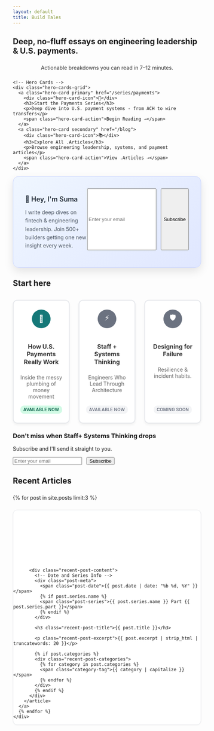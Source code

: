 ```yaml
---
layout: default
title: Build Tales
---
```


<!-- Hero Section -->
<section class="py-16">
  <div class="mx-auto max-w-4xl text-center space-y-6">
    <h1 class="text-5xl font-bold">Deep, no-fluff essays on engineering leadership & U.S. payments.</h1>
    <p class="text-xl font-medium" style="color: #333; margin: 1.5rem auto; max-width: 600px; text-align: center;">Actionable breakdowns you can read in 7–12 minutes.</p>
    
    <!-- Hero Cards -->
    <div class="hero-cards-grid">
      <a class="hero-card primary" href="/series/payments">
        <div class="hero-card-icon">🚀</div>
        <h3>Start the Payments Series</h3>
        <p>Deep dive into U.S. payment systems - from ACH to wire transfers</p>
        <span class="hero-card-action">Begin Reading →</span>
      </a>
      <a class="hero-card secondary" href="/blog">
        <div class="hero-card-icon">📚</div>
        <h3>Explore All .Articles</h3>
        <p>Browse engineering leadership, systems, and payment articles</p>
        <span class="hero-card-action">View .Articles →</span>
      </a>
    </div>
  </div>
</section>


<!-- Hero Inline Signup Bar -->
<section class="py-12">
  <div class="mx-auto max-w-4xl px-4">
    <div class="bg-gradient-to-r from-blue-50 to-indigo-50 border border-blue-200 rounded-xl p-8 shadow-lg" style="background: linear-gradient(135deg, #eff6ff 0%, #e0e7ff 100%); border: 1px solid #c7d2fe; border-radius: 16px; padding: 2rem; box-shadow: 0 10px 25px rgba(0, 0, 0, 0.1);">
      <div class="flex flex-col lg:flex-row items-center gap-6">
        <div class="flex-shrink-0 text-center lg:text-left">
          <p class="text-lg font-semibold text-gray-800 mb-2" style="font-size: 1.125rem; font-weight: 600; color: #1f2937; margin-bottom: 0.5rem;">👋 Hey, I'm Suma</p>
          <p class="text-gray-600" style="color: #4b5563; line-height: 1.6;">I write deep dives on fintech & engineering leadership. Join 500+ builders getting one new insight every week.</p>
        </div>
        <form action="https://app.kit.com/forms/8443001/subscriptions" method="post" class="convertkit-form flex-1 flex flex-col sm:flex-row gap-3 max-w-md" data-sv-form="8443001" data-uid="8443001" data-format="inline" data-version="5">
          <input type="email" name="email_address" placeholder="Enter your email" required 
                 class="flex-1 px-4 py-3 border border-gray-300 rounded-lg focus:outline-none focus:ring-2 focus:ring-blue-500 focus:border-transparent text-base shadow-sm">
          <button type="submit" 
                  class="px-8 py-3 bg-blue-600 text-white font-semibold rounded-lg hover:bg-blue-700 transition-all duration-200 focus:outline-none focus:ring-2 focus:ring-blue-500 focus:ring-offset-2 text-base whitespace-nowrap shadow-sm hover:shadow-md transform hover:-translate-y-0.5">
            Subscribe
          </button>
        </form>
      </div>
    </div>
  </div>
</section>

<!-- Start Here Section -->
<section class="py-10 pt-16">
  <div class="mx-auto max-w-5xl">
    <h2 class="text-2xl font-semibold mb-8 text-center">Start here</h2>
    <div class="start-here-grid">
      <a class="start-here-card" href="/series/payments">
        <div class="card-icon" style="background: #157878; color: white;">🚀</div>
        <h3 class="font-semibold mb-2">How U.S. Payments Really Work</h3>
        <p class="opacity-80 text-sm">Inside the messy plumbing of money movement</p>
        <span class="card-status available">Available now</span>
      </a>
      <a class="start-here-card" href="/series/build-break-lead">
        <div class="card-icon" style="background: #6b7280; color: white;">⚡</div>
        <h3 class="font-semibold mb-2">Staff + Systems Thinking</h3>
        <p class="opacity-80 text-sm">Engineers Who Lead Through Architecture</p>
        <span class="card-status coming-soon">Available now</span>
      </a>
      <a class="start-here-card" href="/posts/designing-for-failure">
        <div class="card-icon" style="background: #6b7280; color: white;">🛡️</div>
        <h3 class="font-semibold mb-2">Designing for Failure</h3>
        <p class="opacity-80 text-sm">Resilience & incident habits.</p>
        <span class="card-status coming-soon">Coming soon</span>
      </a>
    </div>
  </div>
</section>

<!-- Staff + Systems Thinking Signup Card -->
<section class="py-12">
  <div class="mx-auto max-w-4xl px-4">
    <div class="bg-gradient-to-r from-indigo-50 to-purple-50 border border-indigo-200 rounded-xl p-8 shadow-lg">
      <div class="text-center">
        <h3 class="text-xl font-semibold text-gray-800 mb-3">Don't miss when Staff+ Systems Thinking drops</h3>
        <p class="text-gray-600 mb-6 text-lg">Subscribe and I'll send it straight to you.</p>
        <form action="https://app.kit.com/forms/8443001/subscriptions" method="post" class="convertkit-form flex flex-col sm:flex-row gap-3 max-w-md mx-auto" data-sv-form="8443001" data-uid="8443001" data-format="inline" data-version="5">
          <input type="email" name="email_address" placeholder="Enter your email" required 
                 class="flex-1 px-4 py-3 border border-gray-300 rounded-lg focus:outline-none focus:ring-2 focus:ring-indigo-500 focus:border-transparent text-base shadow-sm">
          <button type="submit" 
                  class="px-8 py-3 bg-indigo-600 text-white font-semibold rounded-lg hover:bg-indigo-700 transition-all duration-200 focus:outline-none focus:ring-2 focus:ring-indigo-500 focus:ring-offset-2 text-base whitespace-nowrap shadow-sm hover:shadow-md transform hover:-translate-y-0.5">
            Subscribe
          </button>
        </form>
      </div>
    </div>
  </div>
</section>

<!-- Recent Articles Section -->
<section class="py-10 pt-16">
  <div class="mx-auto max-w-3xl">
    <h2 class="text-2xl font-semibold mb-6">Recent Articles</h2>
    <div class="recent-posts-grid">
      {% for post in site.posts limit:3 %}
      <a href="{{ post.url }}" class="recent-post-card-link">
        <article class="recent-post-card">
          <!-- Clean Banner Image -->
          <div class="recent-post-banner" 
               {% if post.banner_image_recent %}
               style="background-image: url('{{ post.banner_image_recent | relative_url }}');"
               {% elsif post.banner_image %}
               style="background-image: url('{{ post.banner_image | relative_url }}');"
               {% else %}
               style="background: {{ post.banner_color | default: '#157878' }};"
               {% endif %}>
          </div>
          
          <div class="recent-post-content">
            <!-- Date and Series Info -->
            <div class="post-meta">
              <span class="post-date">{{ post.date | date: "%b %d, %Y" }}</span>
              {% if post.series.name %}
              <span class="post-series">{{ post.series.name }} Part {{ post.series.part }}</span>
              {% endif %}
            </div>
            
            <h3 class="recent-post-title">{{ post.title }}</h3>
            
            <p class="recent-post-excerpt">{{ post.excerpt | strip_html | truncatewords: 20 }}</p>
            
            {% if post.categories %}
            <div class="recent-post-categories">
              {% for category in post.categories %}
              <span class="category-tag">{{ category | capitalize }}</span>
              {% endfor %}
            </div>
            {% endif %}
          </div>
        </article>
      </a>
      {% endfor %}
    </div>
  </div>
</section>

<style>
/* Custom styles for this page */

/* Recent Articles - Finshots Style */
.recent-posts-grid {
  display: flex;
  flex-direction: column;
  gap: 1.5rem;
  margin-top: 1.5rem;
}

/* Recent Post Card Link - Entire Card Clickable */
.recent-post-card-link {
  display: block;
  text-decoration: none;
  color: inherit;
  transition: all 0.2s ease;
}

.recent-post-card-link:hover {
  text-decoration: none;
  color: inherit;
}

.recent-post-card {
  background: white;
  border: 1px solid #e5e7eb;
  border-radius: 12px;
  overflow: hidden;
  transition: all 0.2s ease;
  box-shadow: 0 1px 3px rgba(0, 0, 0, 0.05);
}

.recent-post-card-link:hover .recent-post-card {
  border-color: var(--accent);
  box-shadow: 0 8px 24px rgba(0, 0, 0, 0.12);
  transform: translateY(-2px);
}

/* Clean Recent Post Banner */
.recent-post-banner {
  height: 140px;
  background-size: cover;
  background-position: center;
  background-repeat: no-repeat;
}

.recent-post-content {
  padding: 1.5rem;
}

.recent-post-content .post-meta {
  display: flex;
  align-items: center;
  gap: 0.75rem;
  margin-bottom: 0.75rem;
}

.recent-post-title {
  margin: 0 0 0.75rem 0;
  font-size: 1.1rem;
  font-weight: 600;
  line-height: 1.3;
  color: #111827;
  transition: color 0.2s ease;
}

.recent-post-card-link:hover .recent-post-title {
  color: var(--accent);
}

.recent-post-excerpt {
  color: #4b5563;
  line-height: 1.6;
  margin: 0 0 1rem 0;
  font-size: 0.95rem;
}

.recent-post-categories {
  display: flex;
  gap: 0.5rem;
}

/* Start Here Section - 3 Cards Layout */
.start-here-grid {
  display: grid;
  grid-template-columns: repeat(3, 1fr);
  gap: 1.5rem;
  margin-top: 2rem;
}

.start-here-card {
  background: white;
  border: 2px solid #e5e7eb;
  border-radius: 12px;
  padding: 1.5rem 1rem;
  text-decoration: none;
  color: inherit;
  display: flex;
  flex-direction: column;
  align-items: center;
  text-align: center;
  transition: all 0.3s ease;
  position: relative;
  box-shadow: 0 4px 6px rgba(0, 0, 0, 0.05);
  min-height: 180px;
}

.start-here-card:hover {
  transform: translateY(-3px);
  box-shadow: 0 8px 20px rgba(0, 0, 0, 0.12);
  border-color: var(--accent);
  text-decoration: none;
}

.card-icon {
  width: 50px;
  height: 50px;
  border-radius: 50%;
  display: flex;
  align-items: center;
  justify-content: center;
  font-size: 20px;
  margin-bottom: 1rem;
}

.start-here-card h3 {
  color: #333;
  margin-bottom: 0.5rem;
  font-size: 1rem;
  line-height: 1.3;
}

.start-here-card p {
  color: #666;
  margin-bottom: 1rem;
  flex-grow: 1;
  font-size: 0.875rem;
}

.card-status {
  font-size: 0.7rem;
  font-weight: 600;
  padding: 0.25rem 0.5rem;
  border-radius: 10px;
  text-transform: uppercase;
  letter-spacing: 0.3px;
}

.card-status.available {
  background: #d1fae5;
  color: #065f46;
}

.card-status.coming-soon {
  background: #f3f4f6;
  color: #6b7280;
}

@media (max-width: 768px) {
  .start-here-grid {
    grid-template-columns: 1fr;
    gap: 1.25rem;
  }
  
  .start-here-card {
    padding: 1.25rem 1rem;
    min-height: 160px;
  }
  
  .card-icon {
    width: 45px;
    height: 45px;
    font-size: 18px;
  }
}

/* Hero Cards - Card-style CTAs */
.hero-cards-grid {
  display: grid;
  grid-template-columns: repeat(auto-fit, minmax(300px, 1fr));
  gap: 2rem;
  margin-top: 3rem;
  max-width: 800px;
  margin-left: auto;
  margin-right: auto;
}

.hero-card {
  background: white;
  border: 2px solid #e5e7eb;
  border-radius: 16px;
  padding: 2rem;
  text-decoration: none;
  color: inherit;
  display: flex;
  flex-direction: column;
  align-items: center;
  text-align: center;
  transition: all 0.3s ease;
  position: relative;
  box-shadow: 0 4px 12px rgba(0, 0, 0, 0.08);
  min-height: 200px;
}

.hero-card:hover {
  transform: translateY(-4px);
  box-shadow: 0 12px 32px rgba(0, 0, 0, 0.15);
  text-decoration: none;
}

.hero-card.primary {
  border-color: #157878;
  background: linear-gradient(135deg, #157878 0%, #1a8a8a 100%);
  color: white;
}

.hero-card.primary:hover {
  box-shadow: 0 12px 32px rgba(21, 120, 120, 0.3);
  color: white;
}

.hero-card.secondary {
  border-color: #157878;
}

.hero-card.secondary:hover {
  border-color: #157878;
  background: #f8fffe;
}

.hero-card-icon {
  font-size: 2.5rem;
  margin-bottom: 1rem;
  display: flex;
  align-items: center;
  justify-content: center;
}

.hero-card h3 {
  font-size: 1.25rem;
  font-weight: 600;
  margin: 0 0 0.75rem 0;
  color: inherit;
}

.hero-card p {
  font-size: 0.95rem;
  opacity: 0.9;
  margin: 0 0 1.5rem 0;
  flex-grow: 1;
  color: inherit;
}

.hero-card-action {
  font-size: 0.9rem;
  font-weight: 600;
  opacity: 0.8;
  text-transform: uppercase;
  letter-spacing: 0.5px;
}

/* Card styles */
.card {
  display: block;
  text-decoration: none;
  color: inherit;
}

.card h3 {
  color: #333;
}

.card:hover {
  text-decoration: none;
}

.card:hover h3 {
  color: var(--accent);
}

.flex {
  display: flex;
}

.justify-center {
  justify-content: center;
}

.gap-3 {
  gap: 12px;
}

/* Mobile responsive */
@media (max-width: 640px) {
  .hero-cards-grid {
    grid-template-columns: 1fr;
    gap: 1.5rem;
    margin-top: 2rem;
  }
  
  .hero-card {
    padding: 1.5rem;
    min-height: 160px;
  }
  
  .hero-card-icon {
    font-size: 2rem;
    margin-bottom: 0.75rem;
  }
  
  .hero-card h3 {
    font-size: 1.125rem;
  }
  
  .flex {
    flex-direction: column;
    align-items: center;
  }
  
  .btn-primary,
  .btn-secondary {
    width: 100%;
    max-width: 300px;
    text-align: center;
  }
}
</style>

